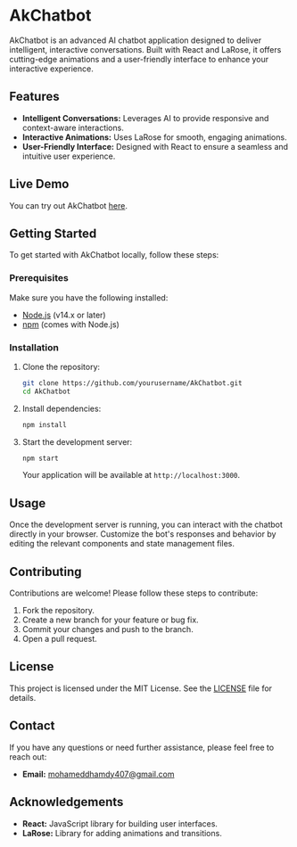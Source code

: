 # AkChatbot

AkChatbot is an advanced AI chatbot application designed to deliver intelligent, interactive conversations. Built with React and LaRose, it offers cutting-edge animations and a user-friendly interface to enhance your interactive experience.

## Features

- **Intelligent Conversations:** Leverages AI to provide responsive and context-aware interactions.
- **Interactive Animations:** Uses LaRose for smooth, engaging animations.
- **User-Friendly Interface:** Designed with React to ensure a seamless and intuitive user experience.

## Live Demo

You can try out AkChatbot [here](https://ak-chatbot.vercel.app).

## Getting Started

To get started with AkChatbot locally, follow these steps:

### Prerequisites

Make sure you have the following installed:

- [Node.js](https://nodejs.org/) (v14.x or later)
- [npm](https://www.npmjs.com/get-npm) (comes with Node.js)

### Installation

1. Clone the repository:

    ```bash
    git clone https://github.com/yourusername/AkChatbot.git
    cd AkChatbot
    ```

2. Install dependencies:

    ```bash
    npm install
    ```

3. Start the development server:

    ```bash
    npm start
    ```

   Your application will be available at `http://localhost:3000`.

## Usage

Once the development server is running, you can interact with the chatbot directly in your browser. Customize the bot's responses and behavior by editing the relevant components and state management files.


## Contributing

Contributions are welcome! Please follow these steps to contribute:

1. Fork the repository.
2. Create a new branch for your feature or bug fix.
3. Commit your changes and push to the branch.
4. Open a pull request.

## License

This project is licensed under the MIT License. See the [LICENSE](LICENSE) file for details.

## Contact

If you have any questions or need further assistance, please feel free to reach out:

- **Email:** mohameddhamdy407@gmail.com

## Acknowledgements

- **React:** JavaScript library for building user interfaces.
- **LaRose:** Library for adding animations and transitions.


